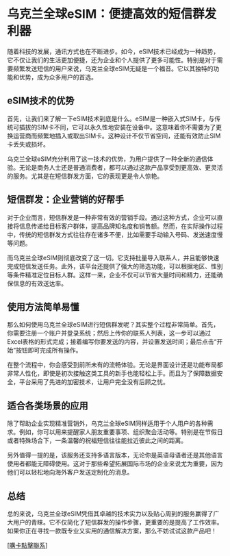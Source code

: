 # 乌克兰全球eSIM：便捷高效的短信群发利器

随着科技的发展，通讯方式也在不断进步。如今，eSIM技术已经成为一种趋势，它不仅让我们的生活更加便捷，还为企业和个人提供了更多可能性。特别是对于需要频繁发送短信的用户来说，乌克兰全球eSIM无疑是一个福音。它以其独特的功能和优势，成为众多用户的首选。

## eSIM技术的优势

首先，让我们来了解一下eSIM技术到底是什么。eSIM是一种嵌入式SIM卡，与传统可插拔的SIM卡不同，它可以永久性地安装在设备中。这意味着你不需要为了更换运营商而频繁地插入或取出SIM卡。这种设计不仅节省空间，还能有效防止SIM卡丢失或损坏。

乌克兰全球eSIM充分利用了这一技术的优势，为用户提供了一种全新的通信体验。无论是商务人士还是普通消费者，都可以通过这款产品享受到更高效、更灵活的服务。尤其是在短信群发方面，它的表现更是令人惊艳。

## 短信群发：企业营销的好帮手

对于企业而言，短信群发是一种非常有效的营销手段。通过这种方式，企业可以直接将信息传递给目标客户群体，提高品牌知名度和销售额。然而，在实际操作过程中，传统的短信群发方式往往存在诸多不便，比如需要手动输入号码、发送速度慢等问题。

而乌克兰全球eSIM则彻底改变了这一切。它支持批量导入联系人，并且能够快速完成短信发送任务。此外，该平台还提供了强大的筛选功能，可以根据地区、性别等条件精准定位目标人群。这样一来，企业不仅可以节省大量时间和精力，还能确保信息的有效送达率。

## 使用方法简单易懂

那么如何使用乌克兰全球eSIM进行短信群发呢？其实整个过程非常简单。首先，你需要注册一个账户并登录系统；然后上传你的联系人列表，这一步可以通过Excel表格的形式完成；接着编写你要发送的内容，并设置发送时间；最后点击“开始”按钮即可完成所有操作。

在整个流程中，你会感受到前所未有的流畅体验。无论是界面设计还是功能布局都非常人性化，即使是初次接触这类工具的新手也能轻松上手。而且为了保障数据安全，平台采用了先进的加密技术，让用户完全没有后顾之忧。

## 适合各类场景的应用

除了帮助企业实现精准营销外，乌克兰全球eSIM同样适用于个人用户的各种需求。例如，你可以用来提醒家人朋友重要事项、组织聚会活动等。特别是在节假日或者特殊场合下，一条温馨的祝福短信往往能拉近彼此之间的距离。

另外值得一提的是，该服务还支持多语言版本，无论你是英语母语者还是其他语言使用者都能无障碍使用。这对于那些希望拓展国际市场的企业来说尤为重要，因为他们可以轻松地向海外客户发送定制化的消息。

## 总结

总的来说，乌克兰全球eSIM凭借其卓越的技术实力以及贴心周到的服务赢得了广大用户的青睐。它不仅简化了短信群发的操作步骤，更重要的是提高了工作效率。如果你正在寻找一款既专业又实用的通信解决方案，那么不妨试试这款产品吧！

[[購卡點擊聯系](https://t.me/s/esim1088)]
